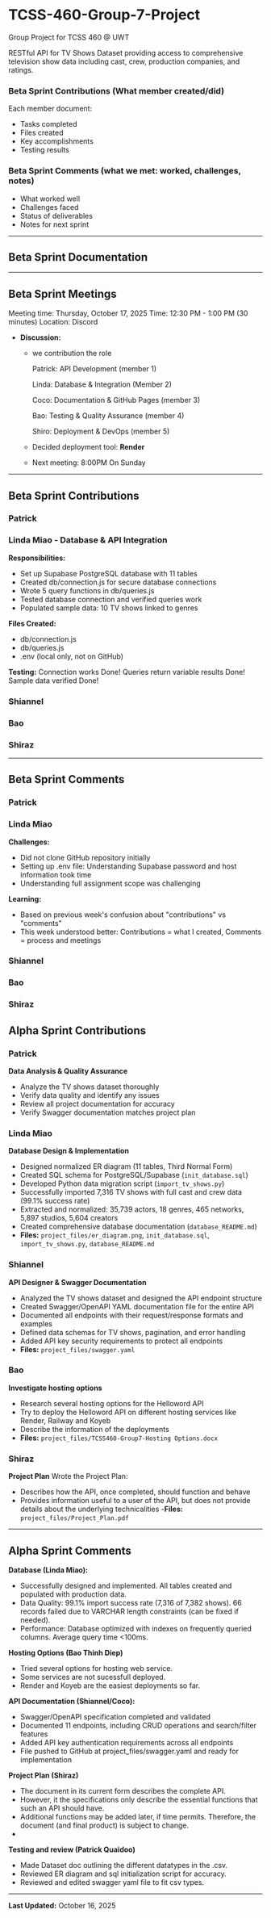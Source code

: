 # TCSS-460-Group-7-Project

Group Project for TCSS 460 @ UWT  

RESTful API for TV Shows Dataset providing access to comprehensive television show data including cast, crew, production companies, and ratings.


### Beta Sprint Contributions (What member created/did)
Each member document:
- Tasks completed
- Files created
- Key accomplishments
- Testing results

### Beta Sprint Comments (what we met: worked, challenges, notes)
- What worked well
- Challenges faced
- Status of deliverables
- Notes for next sprint
  
---

## Beta Sprint Documentation
---

## Beta Sprint Meetings
Meeting time: Thursday, October 17, 2025
Time: 12:30 PM - 1:00 PM (30 minutes)
Location: Discord

- **Discussion:**
  - we contribution the role
    
    Patrick: API Development (member 1)
    
    Linda: Database & Integration (Member 2)
    
    Coco: Documentation & GitHub Pages (member 3)
    
    Bao: Testing & Quality Assurance (member 4)
    
    Shiro: Deployment & DevOps (member 5)
    
  - Decided deployment tool: **Render**
  - Next meeting: 8:00PM On Sunday
---

## Beta Sprint Contributions

### Patrick

### Linda Miao - Database & API Integration
**Responsibilities:**
- Set up Supabase PostgreSQL database with 11 tables
- Created db/connection.js for secure database connections
- Wrote 5 query functions in db/queries.js
- Tested database connection and verified queries work
- Populated sample data: 10 TV shows linked to genres

**Files Created:**
- db/connection.js
- db/queries.js
- .env (local only, not on GitHub)

**Testing:**
Connection works Done!
Queries return variable results Done!
Sample data verified Done!

### Shiannel

### Bao

### Shiraz

---

## Beta Sprint Comments

### Patrick

### Linda Miao
**Challenges:**
- Did not clone GitHub repository initially
- Setting up .env file: Understanding Supabase password and host information took time
- Understanding full assignment scope was challenging

**Learning:**
- Based on previous week's confusion about "contributions" vs "comments"
- This week understood better: Contributions = what I created, Comments = process and meetings


### Shiannel

### Bao

### Shiraz


## Alpha Sprint Contributions

### Patrick
**Data Analysis & Quality Assurance**
- Analyze the TV shows dataset thoroughly 
- Verify data quality and identify any issues
- Review all project documentation for accuracy
- Verify Swagger documentation matches project plan

### Linda Miao
**Database Design & Implementation**
- Designed normalized ER diagram (11 tables, Third Normal Form)
- Created SQL schema for PostgreSQL/Supabase (`init_database.sql`)
- Developed Python data migration script (`import_tv_shows.py`)
- Successfully imported 7,316 TV shows with full cast and crew data (99.1% success rate)
- Extracted and normalized: 35,739 actors, 18 genres, 465 networks, 5,897 studios, 5,604 creators
- Created comprehensive database documentation (`database_README.md`)
- **Files:** `project_files/er_diagram.png`, `init_database.sql`, `import_tv_shows.py`, `database_README.md`

### Shiannel
**API Designer & Swagger Documentation**
- Analyzed the TV shows dataset and designed the API endpoint structure
- Created Swagger/OpenAPI YAML documentation file for the entire API
- Documented all endpoints with their request/response formats and examples
- Defined data schemas for TV shows, pagination, and error handling
- Added API key security requirements to protect all endpoints
- **Files:** `project_files/swagger.yaml`

### Bao
**Investigate hosting options**
- Research several hosting options for the Helloword API
- Try to deploy the Helloword API on different hosting services like Render, Railway and Koyeb
- Describe the information of the deployments
- **Files:** `project_files/TCSS460-Group7-Hosting Options.docx`

### Shiraz
**Project Plan**
Wrote the Project Plan:
- Describes how the API, once completed, should function and behave
- Provides information useful to a user of the API, but does not provide details about the underlying technicalities
-**Files:** `project_files/Project_Plan.pdf`

---

## Alpha Sprint Comments

**Database (Linda Miao):**
- Successfully designed and implemented. All tables created and populated with production data.
- Data Quality: 99.1% import success rate (7,316 of 7,382 shows). 66 records failed due to VARCHAR length constraints (can be fixed if needed).
- Performance: Database optimized with indexes on frequently queried columns. Average query time <100ms.

**Hosting Options (Bao Thinh Diep)**
- Tried several options for hosting web service.
- Some services are not sucessfull deployed.
- Render and Koyeb are the easiest deployments so far.

**API Documentation (Shiannel/Coco):**
- Swagger/OpenAPI specification completed and validated
- Documented 11 endpoints, including CRUD operations and search/filter features
- Added API key authentication requirements across all endpoints
- File pushed to GitHub at project_files/swagger.yaml and ready for implementation

**Project Plan (Shiraz)**
- The document in its current form describes the complete API.
- However, it the specifications only describe the essential functions that such an API should have.
- Additional functions may be added later, if time permits. Therefore, the document (and final product) is subject to change.
- 
**Testing and review (Patrick Quaidoo)** 
- Made Dataset doc outlining the different datatypes in the .csv.
- Reviewed ER diagram and sql initialization script for accuracy.
- Reviewed and edited swagger yaml file to fit csv types.


---

**Last Updated:** October 16, 2025
